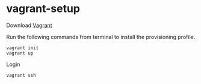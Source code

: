 vagrant-setup
=============

Download [Vagrant](http://www.vagrantup.com)

Run the following commands from terminal to install the provisioning profile.

    vagrant init
    vagrant up

Login

    vagrant ssh

